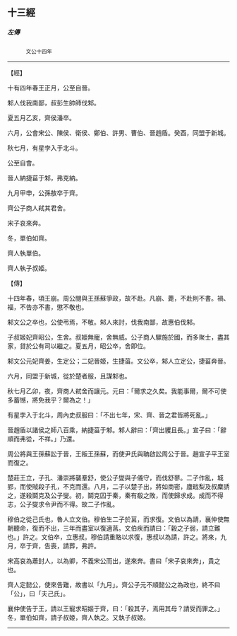 

## 十三經

##### 左傳
　　　`文公十四年`

* * *

【經】

十有四年春王正月，公至自晉。

邾人伐我南鄙，叔彭生帥師伐邾。

夏五月乙亥，齊侯潘卒。

六月，公會宋公、陳侯、衛侯、鄭伯、許男、曹伯、晉趙盾。癸酉，同盟于新城。

秋七月，有星孛入于北斗。

公至自會。

晉人納捷菑于邾，弗克納。

九月甲申，公孫敖卒于齊。

齊公子商人弒其君舍。

宋子哀來奔。

冬，單伯如齊。

齊人執單伯。

齊人執子叔姬。

【傳】

十四年春，頃王崩。周公閱與王孫蘇爭政，故不赴。凡崩、薨，不赴則不書。禍、福，不告亦不書，懲不敬也。

邾文公之卒也，公使弔焉，不敬。邾人來討，伐我南鄙，故惠伯伐邾。

子叔姬妃齊昭公，生舍。叔姬無寵，舍無威。公子商人驟施於國，而多聚士，盡其家，貸於公有司以繼之。夏五月，昭公卒，舍即位。

邾文公元妃齊姜，生定公；二妃晉姬，生捷菑。文公卒，邾人立定公，捷菑奔晉。

六月，同盟于新城，從於楚者服，且謀邾也。

秋七月乙卯，夜，齊商人弒舍而讓元。元曰：「爾求之久矣。我能事爾，爾不可使多蓄憾，將免我乎？爾為之！」

有星孛入于北斗，周內史叔服曰：「不出七年，宋、齊、晉之君皆將死亂。」

晉趙盾以諸侯之師八百乘，納捷菑于邾。邾人辭曰：「齊出貜且長。」宣子曰：「辭順而弗從，不祥。」乃還。

周公將與王孫蘇訟于晉，王叛王孫蘇，而使尹氏與聃啟訟周公于晉。趙宣子平王室而復之。

楚莊王立，子孔、潘崇將襲羣舒，使公子燮與子儀守，而伐舒蓼。二子作亂，城郢，而使賊殺子孔，不克而還。八月，二子以楚子出，將如商密，廬戢梨及叔麇誘之，遂殺鬬克及公子燮。初，鬬克囚于秦，秦有殽之敗，而使歸求成。成而不得志，公子燮求令尹而不得。故二子作亂。

穆伯之從己氏也，魯人立文伯。穆伯生二子於莒，而求復。文伯以為請，襄仲使無朝聽命，復而不出，三年而盡室以復適莒。文伯疾而請曰：「穀之子弱，請立難也。」許之。文伯卒，立惠叔。穆伯請重賂以求復，惠叔以為請，許之。將來，九月，卒于齊，告喪，請葬，弗許。

宋高哀為蕭封人，以為卿，不義宋公而出，遂來奔。書曰「宋子哀來奔」，貴之也。

齊人定懿公，使來告難，故書以「九月」。齊公子元不順懿公之為政也，終不曰「公」，曰「夫己氏」。

襄仲使告于王，請以王寵求昭姬于齊，曰：「殺其子，焉用其母？請受而罪之。」冬，單伯如齊，請子叔姬，齊人執之。又執子叔姬。

* * *

